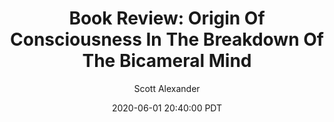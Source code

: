 ---
layout: podcast
title: "Book Review: Origin Of Consciousness In The Breakdown Of The Bicameral Mind"
author: Scott Alexander
description: https://slatestarcodex.com/2020/06/01/book-review-origin-of-consciousness-in-the-breakdown-of-the-bicameral-mind/
date: 2020-06-01 20:40:00 PDT
length: 8498175
duration: 2124
guid: book-review-origin-of-consciousness-in-the-breakdown-of-the-bicameral-mind
---